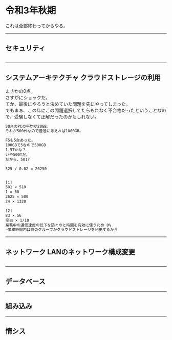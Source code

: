 # 令和3年秋期

これは全部終わってからやる。

---

## セキュリティ

``` txt
```

---

## システムアーキテクチャ クラウドストレージの利用

まさかの0点。  
さすがにショックだ。  
てか、最後にやろうと決めていた問題を先にやってしまった。  
でもまぁ、この年にこの問題選択してたらもれなく不合格だったということなので、受験しなくて正解だったのかもしれない。  

``` txt : 30分 0/7
50台のPCの平均が20GB。
それが500代なので普通に考えれば1000GB。

FSも5台あった。
100GBで5なので500GB
1.5Tかな？
いや500Tだ。
だから、501?

525 / 0.02 = 26250


[1]
501 × 510
1 × 60
2625 × 500
24 × 1320

[2]
83 × 56
空白 × 1/10
業務中の通信速度の低下を防ぐのと時間を有効に使うため 0%
→業務時間内は前のグループがクラウドストレージを利用するから
```

---

## ネットワーク LANのネットワーク構成変更

``` txt
```

---

## データベース

---

## 組み込み

---

## 情シス
